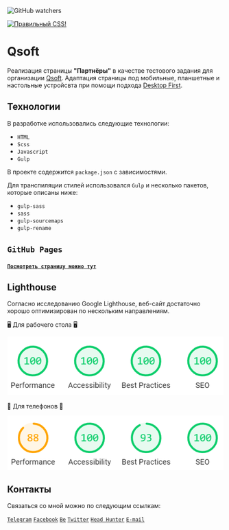 ![GitHub watchers](https://img.shields.io/github/watchers/anpilogov-com/european-legal-ervice?style=social) 
<p>
 <a href="http://jigsaw.w3.org/css-validator/check/referer">
   <img style="border:0;width:88px;height:31px" src="http://jigsaw.w3.org/css-validator/images/vcss-blue" alt="Правильный CSS!" />
 </a>
</p>



# Qsoft

Реализация страницы **"Партнёры"** в качестве тестового задания для организации [Qsoft](https://qsoft.ru/).
Адаптация страницы под мобильные, планшетные и настольные устройсвта при помощи подхода [Desktop First](https://designmodo.com/desktop-first-design-responsive/).

## Технологии
В разработке использовались следующие технологии:
* `HTML`
* `Scss`
* `Javascript`
* `Gulp`

В проекте содержится `package.json` с зависимостями.

Для транспиляции стилей использовался `Gulp` и несколько пакетов, которые описаны ниже:
* `gulp-sass`
* `sass`
* `gulp-sourcemaps`
* `gulp-rename`

## `GitHub Pages`

[**`Посмотреть страницу можно тут`**](https://anpilogov-com.github.io/european-legal-ervice/index.html)
 
## Lighthouse

Согласно исследованию Google Lighthouse, веб-сайт достаточно хорошо оптимизирован по нескольким направлениям.

🖥 Для рабочего стола 🖥

![Google Lighthouse research for desktop](https://raw.githubusercontent.com/anpilogov-com/qsoft-test-task/main/images/desktop.png) 

📱 Для телефонов 📱

![Google Lighthouse research for desktop](https://raw.githubusercontent.com/anpilogov-com/qsoft-test-task/main/images/mobile.png) 

## Контакты

Связаться со мной можно по следующим ссылкам:

[`Telegram`](https://t.me/com_anpilogov) [`Facebook`](https://www.facebook.com/profile.php?id=100056203089338) [`Be`](https://www.behance.net/comanpilog39ad) [`Twitter`](https://twitter.com/anpilogov_com) [`Head Hunter`](https://hh.ru/resume/87830578ff093282cb0039ed1f79715a714e66) [`E-mail`](mailto:com.anpilogov.a.o@gmail.com)
